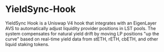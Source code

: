 # YieldSync-Hook
YieldSync Hook is a Uniswap V4 hook that integrates with an EigenLayer AVS to automatically adjust liquidity provider positions in LST pools. The system compensates for natural yield drift by moving LP positions "up the curve" based on real-time yield data from stETH, rETH, cbETH, and other liquid staking tokens.

